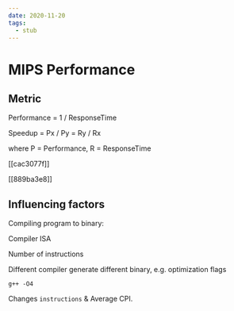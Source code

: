 ```yaml
---
date: 2020-11-20
tags: 
  - stub
---
```


# MIPS Performance

## Metric

Performance = 1 / ResponseTime

Speedup = Px / Py = Ry / Rx

where P = Performance, R = ResponseTime

[[cac3077f]]

[[889ba3e8]]

## Influencing factors

Compiling program to binary:

Compiler ISA

Number of instructions

Different compiler generate different binary, e.g. optimization flags

```shell
g++ -O4
```

Changes `instructions` & Average CPI.
